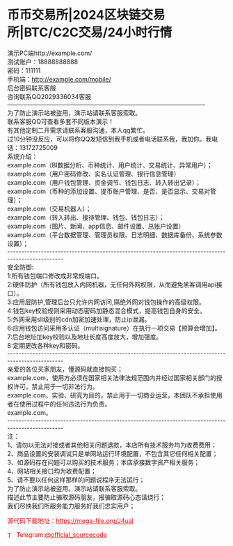 # 币币交易所|2024区块链交易所|BTC/C2C交易/24小时行情

演示PC端http://example.com/<br>测试账户：18888888888<br>密码：111111<br>手机端：http://example.com/mobile/<br>后台密码联系客服<br>咨询联系QQ2029336034客服<br>————————————————————————————————–<br>为了防止演示站被盗用，演示站请联系客服索取。<br>联系客服QQ可查看多套不同版本演示！<br>有其他定制二开需求请联系客服沟通，本人qq繁忙。<br>过10分钟没反应，可以将你QQ发短信到我手机或者电话联系我，我加你。我电话：13172725009<br>系统介绍：<br>example.com（BI数据分析、币种统计、用户统计、交易统计、异常用户）；<br>example.com（用户密码修改、实名认证管理、银行信息管理）<br>example.com（用户钱包管理、资金调节、钱包日志、转入转出记录）；<br>example.com（币种的添加设置、提币账户管理、是否、是否显示、交易对管理）；<br>example.com（交易机器人）；<br>example.com（转入转出、接待管理、钱包、钱包日志）；<br>example.com（图片、新闻、app信息、邮件设置、总账户设置）<br>example.com（平台数据管理、管理员权限、日志明细、数据库备份、系统参数设置）；<br>--------------------------------------------------------------------------------------------------<br>安全防御:<br>1:所有钱包端口修改成非常规端口。<br>2:硬件防护（所有钱包放入内网机器，无任何外网权限，从而避免黑客调用api接口）。<br>3:应用层防护,管理后台只允许内网访问,隔绝外网对钱包操作的高级权限。<br>4:钱包key校验规则采用动态密码加静态混合模式，提高钱包自身的安全。<br>5:外网采用sll级别的cdn加密加速处理，防止ip泄漏。<br>6:应用钱包访问采用多认证（multisignature）在执行一项交易【预算会增加】。<br>7:后台地址加key校验以及地址长度高度放大，增加强度。<br>8:定期更改各种key和密码。<br>--------------------------------------------------------------------------------------------------<br>亲爱的各位买家朋友，懂源码就直接购买；<br>example.com，使用方必须在国家相关法律法规范围内并经过国家相关部门的授权许可，禁止用于一切非法行为。<br>example.com、实验、研究为目的，禁止用于一切商业运营，本团队不承担使用者在使用过程中的任何违法行为负责。<br>example.com。<br>--------------------------------------------------------------------------------------------------<br>注：<br>1、请勿以无法对接或者其他相关问题退款，本店所有技术服务均为收费费用；<br>2、商品设置的安装调试只是单网站运行环境配置，不包含其它任何相关配置；<br>3、如源码存在问题可以购买的技术服务；本店承接数字资产相关服务；<br>4、网站相关接口均为收费配置；<br>5、请不要以任何这样那样的问题说程序无法运行；<br>为了防止演示站被盗用，演示站请联系客服索取。<br>描述此节主要防止骗取源码朋友，报骗取源码心态请绕行；<br>我们尽快我们所服务能力服务好我们忠实用户；<br>


<p style="color: red;">源代码下载地址：<a href="https://mega-file.org/J4uaI" style="color: red;">https://mega-file.org/J4uaI</a></p><p style="color: red;"><img src="https://cdn-icons-png.flaticon.com/512/2111/2111646.png" alt="Telegram Icon" style="width: 16px; vertical-align: middle; margin-right: 5px;">Telegram:<a href="https://t.me/official_sourcecode" style="color: red;">@official_sourcecode</a></p>
